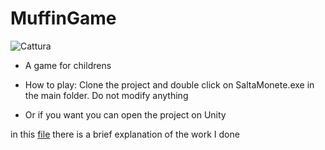 # MuffinGame
![Cattura](https://user-images.githubusercontent.com/29338213/130059521-69487ba2-d4cf-4f76-bdb4-81d3e35f82f5.PNG)

- A game for childrens

- How to play: Clone the project and double click on SaltaMonete.exe in the main folder. Do not modify anything
- Or if you want you can open the project on Unity

in this [file](muffingame.pdf) there is a brief explanation of the work I done
